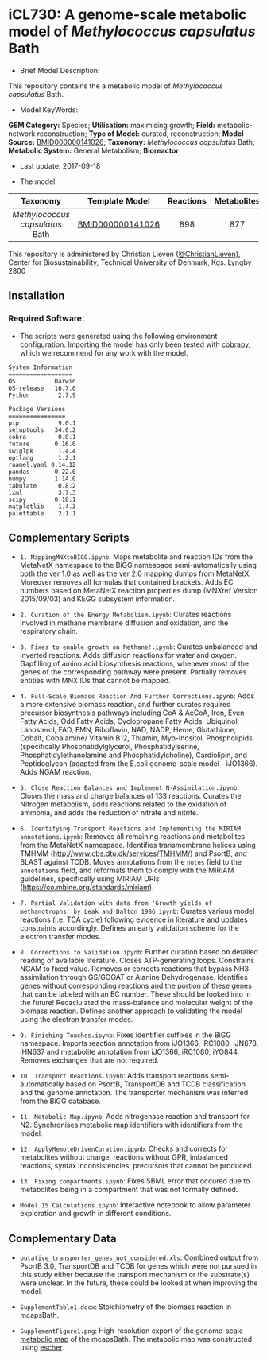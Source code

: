 # iCL730: A genome-scale metabolic model of _Methylococcus capsulatus_ Bath

* Brief Model Description:

This repository contains the a metabolic model of _Methylococcus capsulatus_ Bath.

* Model KeyWords:

**GEM Category:** Species; **Utilisation:** maximising growth; **Field:** metabolic-network reconstruction; **Type of Model:** curated, reconstruction; **Model Source:** [BMID000000141026](https://www.ebi.ac.uk/biomodels-main/BMID000000141026); **Taxonomy:** _Methylococcus capsulatus_ Bath; **Metabolic System:** General Metabolism; **Bioreactor**

* Last update: 2017-09-18

* The model:

|Taxonomy | Template Model | Reactions | Metabolites| Genes |
|:-------:|:--------------:|:---------:|:----------:|:-----:|
|_Methylococcus capsulatus_ Bath|[BMID000000141026](https://www.ebi.ac.uk/biomodels-main/BMID000000141026)|898|877|730|

This repository is administered by Christian Lieven ([@ChristianLieven](https://github.com/ChristianLieven)), Center for Biosustainability, Technical University of Denmark, Kgs. Lyngby 2800

## Installation

### Required Software:

* The scripts were generated using the following environment configuration. Importing the model has only been tested with [cobrapy](https://github.com/opencobra/cobrapy), which we recommend for any work with the model.

```
System Information
==================
OS           Darwin
OS-release   16.7.0
Python        2.7.9

Package Versions
================
pip           9.0.1
setuptools   34.0.2
cobra         0.8.1
future       0.16.0
swiglpk       1.4.4
optlang       1.2.1
ruamel.yaml 0.14.12
pandas       0.22.0
numpy        1.14.0
tabulate      0.8.2
lxml          3.7.3
scipy        0.18.1
matplotlib    1.4.3
palettable    2.1.1
```

## Complementary Scripts

* `1. MappingMNXtoBIGG.ipynb`: Maps metabolite and reaction IDs from the MetaNetX namespace to the BiGG namespace semi-automatically using both the ver 1.0 as well as the ver 2.0 mapping dumps from MetaNetX. Moreover removes all formulas that contained brackets. Adds EC numbers based on MetaNetX reaction properties dump (MNXref Version 2015/09/03) and KEGG subsystem information.

* `2. Curation of the Energy Metabolism.ipynb`: Curates reactions involved in methane membrane diffusion and oxidation, and the respiratory chain.

* `3. Fixes to enable growth on Methane!.ipynb`: Curates unbalanced and inverted reactions. Adds diffusion reactions for water and oxygen. Gapfilling of amino acid biosynthesis reactions, whenever most of the genes of the corresponding pathway were present. Partially removes entities with MNX IDs that cannot be mapped.

* `4. Full-Scale Biomass Reaction And Further Corrections.ipynb`: Adds a more extensive biomass reaction, and further curates required precursor biosynthesis pathways including CoA & AcCoA, Iron, Even Fatty Acids, Odd Fatty Acids, Cyclopropane Fatty Acids, Ubiquinol, Lanosterol, FAD, FMN, Riboflavin, NAD, NADP, Heme, Glutathione, Cobalt, Cobalamine/ Vitamin B12, Thiamin, Myo-Inositol, Phospholipids (specifically Phosphatidylglycerol, Phosphatidylserine, Phosphatidylethanolamine and Phosphatidylcholine), Cardiolipin, and Peptidoglycan (adapted from the E.coli genome-scale model - iJO1366). Adds NGAM reaction.

* `5. Close Reaction Balances and Implement N-Assimilation.ipynb`: Closes the mass and charge balances of 133 reactions. Curates the Nitrogen metabolism, adds reactions related to the oxidation of ammonia, and adds the reduction of nitrate and nitrite.

* `6. Identifying Transport Reactions and Implementing the MIRIAM annotations.ipynb`: Removes all remaining reactions and metabolites from the MetaNetX namespace. Identifies transmembrane helices using TMHMM (http://www.cbs.dtu.dk/services/TMHMM/) and PsortB, and BLAST against TCDB. Moves annotations from the `notes` field to the `annotations` field, and reformats them to comply with the MIRIAM guidelines, specifically using MIRIAM URIs (https://co.mbine.org/standards/miriam).

* `7. Partial Validation with data from 'Growth yields of methanotrophs' by Leak and Dalton 1986.ipynb`: Curates various model reactions (i.e. TCA cycle) following evidence in literature and updates constraints accordingly. Defines an early validation scheme for the electron transfer modes.

* `8. Corrections to Validation.ipynb`: Further curation based on detailed reading of available literature. Closes ATP-generating loops. Constrains NGAM to fixed value. Removes or corrects reactions that bypass NH3 assimilation through GS/GOGAT or Alanine Dehydrogenase. Identifies genes without corresponding reactions and the portion of these genes that can be labeled with an EC number. These should be looked into in the future! Recaclulated the mass-balance and molecular weight of the biomass reaction. Defines another approach to validating the model using the electron transfer modes.

* `9. Finishing Touches.ipynb`: Fixes identifier suffixes in the BiGG namespace. Imports reaction annotation from iJO1366, iRC1080, iJN678, iHN637 and metabolite annotation from iJO1366, iRC1080, iYO844. Removes exchanges that are not required.

* `10. Transport Reactions.ipynb`: Adds transport reactions semi-automatically based on PsortB, TransportDB and TCDB classification and the genome annotation. The transporter mechanism was inferred from the BiGG database.

* `11. Metabolic Map.ipynb`: Adds nitrogenase reaction and transport for N2. Synchronises metabolic map identifiers with identifiers from the model.

* `12. ApplyMemoteDrivenCuration.ipynb`: Checks and corrects for metabolites without charge, reactions without GPR, imbalanced reactions, syntax inconsistencies, precursors that cannot be produced.

* `13. Fixing compartments.ipynb`: Fixes SBML error that occured due to metabolites being in a compartment that was not formally defined.

* `Model 15 Calculations.ipynb`: Interactive notebook to allow parameter exploration and growth in different conditions.

## Complementary Data

* `putative_transporter_genes_not_considered.xls`: Combined output from PsortB 3.0, TransportDB and TCDB for genes which were not pursued in this study either because the transport mechanism or the substrate(s) were unclear. In the future, these could be looked at when improving the model.

* `SupplementTable1.docx`: Stoichiometry of the biomass reaction in mcapsBath.

* `SupplementFigure1.png`: High-resolution export of the genome-scale [metabolic map](https://github.com/ChristianLieven/memote-m-capsulatus/blob/master/MetabolicMap/MethylococcusCapsulatusMetabolismMap.json) of the mcapsBath. The metabolic map was constructed using [escher](https://escher.github.io/).